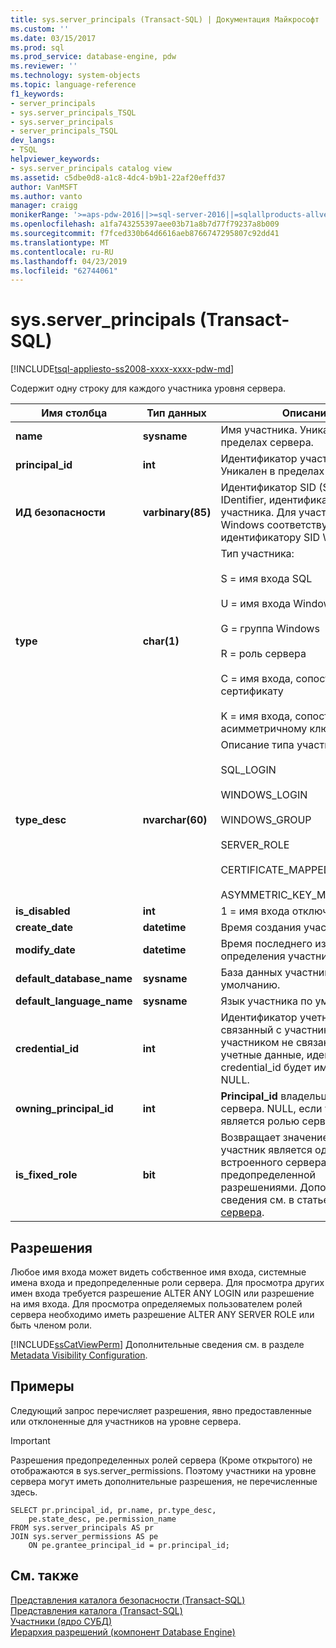 ```yaml
---
title: sys.server_principals (Transact-SQL) | Документация Майкрософт
ms.custom: ''
ms.date: 03/15/2017
ms.prod: sql
ms.prod_service: database-engine, pdw
ms.reviewer: ''
ms.technology: system-objects
ms.topic: language-reference
f1_keywords:
- server_principals
- sys.server_principals_TSQL
- sys.server_principals
- server_principals_TSQL
dev_langs:
- TSQL
helpviewer_keywords:
- sys.server_principals catalog view
ms.assetid: c5dbe0d8-a1c8-4dc4-b9b1-22af20effd37
author: VanMSFT
ms.author: vanto
manager: craigg
monikerRange: '>=aps-pdw-2016||>=sql-server-2016||=sqlallproducts-allversions||>=sql-server-linux-2017||=azuresqldb-mi-current'
ms.openlocfilehash: a1fa743255397aee03b71a8b7d77f79237a8b009
ms.sourcegitcommit: f7fced330b64d6616aeb8766747295807c92dd41
ms.translationtype: MT
ms.contentlocale: ru-RU
ms.lasthandoff: 04/23/2019
ms.locfileid: "62744061"
---
```

# <a name="sysserverprincipals-transact-sql"></a>sys.server_principals (Transact-SQL)
[!INCLUDE[tsql-appliesto-ss2008-xxxx-xxxx-pdw-md](../../includes/tsql-appliesto-ss2008-xxxx-xxxx-pdw-md.md)]

  Содержит одну строку для каждого участника уровня сервера.  
  
|Имя столбца|Тип данных|Описание|  
|-----------------|---------------|-----------------|  
|**name**|**sysname**|Имя участника. Уникален в пределах сервера.|  
|**principal_id**|**int**|Идентификатор участника. Уникален в пределах сервера.|  
|**ИД безопасности**|**varbinary(85)**|Идентификатор SID (Security-IDentifier, идентификатор защиты) участника. Для участника Windows соответствует идентификатору SID Windows.|  
|**type**|**char(1)**|Тип участника:<br /><br /> S = имя входа SQL<br /><br /> U = имя входа Windows<br /><br /> G = группа Windows<br /><br /> R = роль сервера<br /><br /> C = имя входа, сопоставленное сертификату<br /><br /> K = имя входа, сопоставленное асимметричному ключу|  
|**type_desc**|**nvarchar(60)**|Описание типа участника:<br /><br /> SQL_LOGIN<br /><br /> WINDOWS_LOGIN<br /><br /> WINDOWS_GROUP<br /><br /> SERVER_ROLE<br /><br /> CERTIFICATE_MAPPED_LOGIN<br /><br /> ASYMMETRIC_KEY_MAPPED_LOGIN|  
|**is_disabled**|**int**|1 = имя входа отключено.|  
|**create_date**|**datetime**|Время создания участника.|  
|**modify_date**|**datetime**|Время последнего изменения определения участника.|  
|**default_database_name**|**sysname**|База данных участника по умолчанию.|  
|**default_language_name**|**sysname**|Язык участника по умолчанию.|  
|**credential_id**|**int**|Идентификатор учетных данных, связанный с участником. Если с участником не связаны никакие учетные данные, идентификатор credential_id будет иметь значение NULL.|  
|**owning_principal_id**|**int**|**Principal_id** владельца роли сервера. NULL, если участник не является ролью сервера.|  
|**is_fixed_role**|**bit**|Возвращает значение 1, если участник является одной из ролей встроенного сервера с предопределенной разрешениями. Дополнительные сведения см. в статье [Роли уровня сервера](../../relational-databases/security/authentication-access/server-level-roles.md).|  
  
## <a name="permissions"></a>Разрешения  
 Любое имя входа может видеть собственное имя входа, системные имена входа и предопределенные роли сервера. Для просмотра других имен входа требуется разрешение ALTER ANY LOGIN или разрешение на имя входа. Для просмотра определяемых пользователем ролей сервера необходимо иметь разрешение ALTER ANY SERVER ROLE или быть членом роли.  
  
 [!INCLUDE[ssCatViewPerm](../../includes/sscatviewperm-md.md)] Дополнительные сведения см. в разделе [Metadata Visibility Configuration](../../relational-databases/security/metadata-visibility-configuration.md).  
  
## <a name="examples"></a>Примеры  
 Следующий запрос перечисляет разрешения, явно предоставленные или отклоненные для участников на уровне сервера.  
  
> [!IMPORTANT]  
>  Разрешения предопределенных ролей сервера (Кроме открытого) не отображаются в sys.server_permissions. Поэтому участники на уровне сервера могут иметь дополнительные разрешения, не перечисленные здесь.  
  
```  
SELECT pr.principal_id, pr.name, pr.type_desc,   
    pe.state_desc, pe.permission_name   
FROM sys.server_principals AS pr   
JOIN sys.server_permissions AS pe   
    ON pe.grantee_principal_id = pr.principal_id;  
```  
  
## <a name="see-also"></a>См. также  
 [Представления каталога безопасности (Transact-SQL)](../../relational-databases/system-catalog-views/security-catalog-views-transact-sql.md)   
 [Представления каталога (Transact-SQL)](../../relational-databases/system-catalog-views/catalog-views-transact-sql.md)   
 [Участники (ядро СУБД)](../../relational-databases/security/authentication-access/principals-database-engine.md)   
 [Иерархия разрешений (компонент Database Engine)](../../relational-databases/security/permissions-hierarchy-database-engine.md)  
  
  
